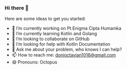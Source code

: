 ### Hi there 👋

Here are some ideas to get you started:

- 🔭 I’m currently working on Pt.Enigma Cipta Humanika
- 🌱 I’m currently learning Kotlin and Golang
- 👯 I’m looking to collaborate on GitHub
- 🤔 I’m looking for help with Kotlin Documentation
- 💬 Ask me about your problem, who knows I can help?
- 📫 How to reach me: donioctavian1016@gmail.com
- 😄 Pronouns: Octopus

